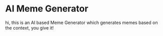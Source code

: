 # AI Meme Generator

hi, this is an AI based Meme Generator which generates memes based on the context, you give it!
